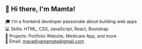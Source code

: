 ## 👋 Hi there, I'm Mamta!

🎓 I’m a frontend developer passionate about building web apps  
💻 Skills: HTML, CSS, JavaScript, React, Bootstrap  
📂 Projects: Portfolio Website, Medicare App, and more  
📧 Email: mavadiyamamata@gmail.com  

<!-- You can also add GitHub stats here later -->
